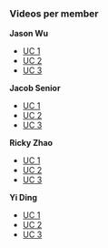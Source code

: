 ### Videos per member

**Jason Wu** 
* [UC 1](https://youtu.be/sSwuCtWXymc)
* [UC 2](https://youtu.be/0DwUpv5bA_4)
* [UC 3](https://youtu.be/YbPLSkdDDjY)


**Jacob Senior** 
* [UC 1](https://youtu.be/L7pIxocbMTw)
* [UC 2](https://youtu.be/l6HXZOQqHbI)
* [UC 3](https://youtu.be/dj4Tm_rlJAA)

**Ricky Zhao** 
* [UC 1](https://youtu.be/C-TEz3bpVF0)
* [UC 2](https://youtu.be/53sP2KXVsdg)
* [UC 3](https://youtu.be/RAZ9VuNLh6E)

**Yi Ding** 
* [UC 1](https://youtu.be/_oUTtLKTHDo)
* [UC 2](https://youtu.be/ZLXH8JxO-0o)
* [UC 3](https://youtu.be/gwLzTaQxUNs)
